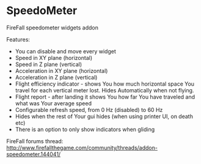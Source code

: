 SpeedoMeter
===========

FireFall speedometer widgets addon

Features:

- You can disable and move every widget
- Speed in XY plane (horizontal)
- Speed in Z plane (vertical)
- Acceleration in XY plane (horizontal)
- Acceleration in Z plane (vertical)
- Flight efficiency indicator - shows You how much horizontal space You travel for each vertical meter lost. Hides Automatically when not flying.
- Flight report - after landing it shows You how far You have traveled and what was Your average speed
- Configurable refresh speed, from 0 Hz (disabled) to 60 Hz
- Hides when the rest of Your gui hides (when using printer UI, on death etc)
- There is an option to only show indicators when gliding

FireFall forums thread: http://www.firefallthegame.com/community/threads/addon-speedometer.144041/
